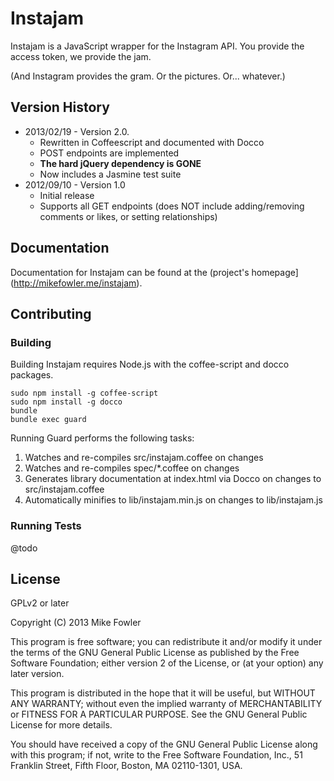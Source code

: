 # Instajam

Instajam is a JavaScript wrapper for the Instagram API. You provide the access token, we provide the jam.

(And Instagram provides the gram. Or the pictures. Or... whatever.)

## Version History
  
  * 2013/02/19 - Version 2.0.
    - Rewritten in Coffeescript and documented with Docco
    - POST endpoints are implemented
    - **The hard jQuery dependency is GONE**
    - Now includes a Jasmine test suite
  * 2012/09/10 - Version 1.0
    - Initial release
    - Supports all GET endpoints (does NOT include adding/removing comments or likes, or setting relationships)

## Documentation

Documentation for Instajam can be found at the (project's homepage](http://mikefowler.me/instajam).

## Contributing

### Building

Building Instajam requires Node.js with the coffee-script and docco packages.

```
sudo npm install -g coffee-script
sudo npm install -g docco
bundle
bundle exec guard
```

Running Guard performs the following tasks:

  1. Watches and re-compiles src/instajam.coffee on changes
  1. Watches and re-compiles spec/*.coffee on changes
  1. Generates library documentation at index.html via Docco on changes to src/instajam.coffee
  1. Automatically minifies to lib/instajam.min.js on changes to lib/instajam.js

### Running Tests

@todo

## License

GPLv2 or later

Copyright (C) 2013 Mike Fowler

This program is free software; you can redistribute it and/or modify it under the terms of the GNU General Public License as published by the Free Software Foundation; either version 2 of the License, or (at your option) any later version.

This program is distributed in the hope that it will be useful, but WITHOUT ANY WARRANTY; without even the implied warranty of MERCHANTABILITY or FITNESS FOR A PARTICULAR PURPOSE. See the GNU General Public License for more details.

You should have received a copy of the GNU General Public License along with this program; if not, write to the Free Software Foundation, Inc., 51 Franklin Street, Fifth Floor, Boston, MA 02110-1301, USA.